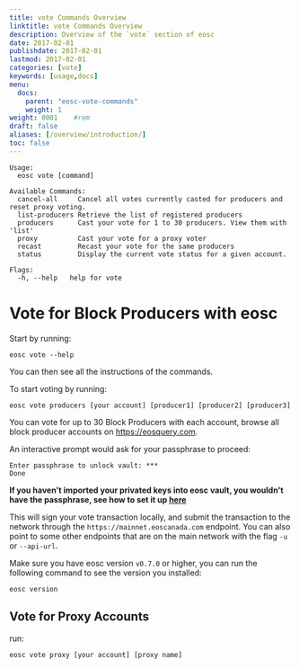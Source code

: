 ```yaml
---
title: vote Commands Overview
linktitle: vote Commands Overview
description: Overview of the `vote` section of eosc
date: 2017-02-01
publishdate: 2017-02-01
lastmod: 2017-02-01
categories: [vote]
keywords: [usage,docs]
menu:
  docs:
    parent: "eosc-vote-commands"
    weight: 1
weight: 0001	#rem
draft: false
aliases: [/overview/introduction/]
toc: false
---
```


```
Usage:
  eosc vote [command]

Available Commands:
  cancel-all     Cancel all votes currently casted for producers and reset proxy voting.
  list-producers Retrieve the list of registered producers
  producers      Cast your vote for 1 to 30 producers. View them with 'list'
  proxy          Cast your vote for a proxy voter
  recast         Recast your vote for the same producers
  status         Display the current vote status for a given account.

Flags:
  -h, --help   help for vote
```

# Vote for Block Producers with eosc


Start by running:


```
eosc vote --help
```


You can then see all the instructions of the commands.



To start voting by running:


```
eosc vote producers [your account] [producer1] [producer2] [producer3]
```


You can vote for up to 30 Block Producers with each account, browse 
all block producer accounts on https://eosquery.com.



An interactive prompt would ask for your passphrase to proceed:


```
Enter passphrase to unlock vault: ***
Done
```


**If you haven't imported your privated keys into eosc vault, you 
wouldn't have the passphrase, see how to set it up [here]()**

This will sign your vote transaction locally, and submit the
transaction to the network through the `https://mainnet.eoscanada.com`
endpoint. You can also point to some other endpoints that are on the
main network with the flag `-u` or `--api-url`.


Make sure you have eosc version `v0.7.0` or higher, you can run the 
following command to see the version you installed:


```
eosc version
```


## Vote for Proxy Accounts


run:


```
eosc vote proxy [your account] [proxy name]
```
